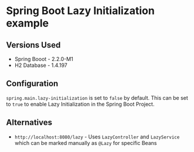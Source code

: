# Spring Boot Lazy Initialization example

## Versions Used

- Spring Booot - 2.2.0-M1
- H2 Database - 1.4.197

## Configuration

`spring.main.lazy-initialization` is set to `false` by default. This can be set to `true` to enable Lazy Initialization in the Spring Boot Project.

## Alternatives

- `http://localhost:8080/lazy` - Uses `LazyController` and `LazyService` which can be marked manually as `@Lazy` for specific Beans





